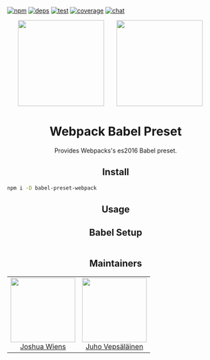 [![npm][npm]][npm-url]
[![deps][deps]][deps-url]
[![test][test]][test-url]
[![coverage][cover]][cover-url]
[![chat][chat]][chat-url]

<div align="center">
  <!-- replace with accurate logo e.g from https://worldvectorlogo.com/ -->
  <img width="200" height="200"
    src="https://cdn.worldvectorlogo.com/logos/babel-10.svg">
  <a href="https://github.com/webpack/webpack">
    <img width="200" height="200" vspace="" hspace="25"
      src="https://worldvectorlogo.com/logos/webpack.svg">
  </a>
  <h1>Webpack Babel Preset</h1>
  <p>Provides Webpacks's es2016 Babel preset.<p>
</div>

<h2 align="center">Install</h2>

```bash
npm i -D babel-preset-webpack
```

<h2 align="center">Usage</h2>


<h2 align="center">Babel Setup</h2>

```js


```

<h2 align="center">Maintainers</h2>

<table>
  <tbody>
    <tr>
      <td align="center">
        <img width="150" height="150"
        src="https://avatars2.githubusercontent.com/u/8420490?v=3&s=150">
        </br>
        <a href="https://github.com/d3viant0ne">Joshua Wiens</a>
      </td>
      <td align="center">
        <img width="150" height="150"
        src="https://avatars3.githubusercontent.com/u/166921?v=3&s=150">
        </br>
        <a href="https://github.com/bebraw">Juho Vepsäläinen</a>
      </td>
    </tr>
  <tbody>
</table>


[npm]: https://img.shields.io/npm/v/babel-preset-webpack.svg
[npm-url]: https://npmjs.com/package/babel-preset-webpack

[deps]: https://david-dm.org/webpack-contrib/babel-preset-webpack.svg
[deps-url]: https://david-dm.org/webpack-contrib/babel-preset-webpack

[chat]: https://img.shields.io/badge/gitter-webpack%2Fwebpack-brightgreen.svg
[chat-url]: https://gitter.im/webpack/webpack

[test]: http://img.shields.io/travis/webpack-contrib/babel-preset-webpack.svg
[test-url]: https://travis-ci.org/webpack-contrib/babel-preset-webpack

[cover]: https://coveralls.io/repos/github/webpack-contrib/babel-preset-webpack/badge.svg?branch=master
[cover-url]: https://coveralls.io/github/webpack-contrib/babel-preset-webpack?branch=master
